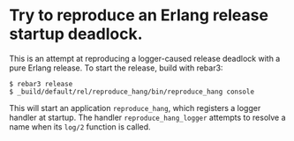 # Try to reproduce an Erlang release startup deadlock.

This is an attempt at reproducing a logger-caused release deadlock with a pure
Erlang release. To start the release, build with rebar3:

```
$ rebar3 release
$ _build/default/rel/reproduce_hang/bin/reproduce_hang console
```

This will start an application `reproduce_hang`, which registers a logger handler at startup. The
handler `reproduce_hang_logger` attempts to resolve a name when its `log/2` function is called.
